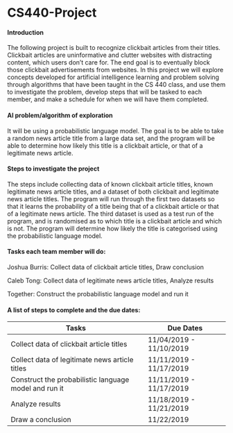# CS440-Project

#### Introduction
The following project is built to recognize clickbait articles from their titles. Clickbait articles are uninformative and clutter websites with distracting content, which users don’t care for. The end goal is to eventually block those clickbait advertisements from websites. In this project we will explore concepts developed for artificial intelligence learning and problem solving through algorithms that have been taught in the CS 440 class, and use them to investigate the problem, develop steps that will be tasked to each member, and make a schedule for when we will have them completed. 

#### AI problem/algorithm of exploration
It will be using a probabilistic language model. The goal is to be able to take a random news article title from a large data set, and the program will be able to determine how likely this title is a clickbait article, or that of a legitimate news article.

#### Steps to investigate the project
The steps include collecting data of known clickbait article titles, known legitimate news article titles, and a dataset of both clickbait and legitimate news article titles. The program will run through the first two datasets so that it learns the probability of a title being that of a clickbait article or that of a legitimate news article. The third dataset is used as a test run of the program, and is randomised as to which title is a clickbait article and which is not. The program will determine how likely the title is categorised using the probabilistic language model.

#### Tasks each team member will do: 
Joshua Burris: Collect data of clickbait article titles, Draw conclusion

Caleb Tong: Collect data of legitimate news article titles, Analyze results

Together: Construct the probabilistic language model and run it

#### A list of steps to complete and the due dates: 
| Tasks | Due Dates |
|-|-|
| Collect data of clickbait article titles | 11/04/2019 - 11/10/2019 |
| Collect data of legitimate news article titles  | 11/11/2019 - 11/17/2019 |
| Construct the probabilistic language model and run it	| 11/11/2019 - 11/17/2019 |
| Analyze results	| 11/18/2019 - 11/21/2019 |
| Draw a conclusion	| 11/22/2019|

